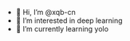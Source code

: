 - 👋 Hi, I’m @xqb-cn
- 👀 I’m interested in deep learning
- 🌱 I’m currently learning yolo


<!---
xqb-cn/xqb-cn is a ✨ special ✨ repository because its `README.md` (this file) appears on your GitHub profile.
You can click the Preview link to take a look at your changes.
--->
